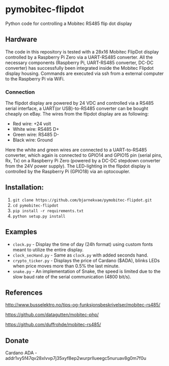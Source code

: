 # pymobitec-flipdot
Python code for controlling a Mobitec RS485 flip dot display

## Hardware
The code in this repository is tested with a 28x16 Mobitec FlipDot display controlled by a Raspberry Pi Zero via a UART-RS485
converter. All the necessary components (Raspberry Pi, UART-RS485 converter, DC-DC converter) has successfully been
integrated inside the Mobitec Flipdot display housing. Commands are executed via ssh from a external computer to 
the Raspberry Pi via WiFi.

### Connection
The flipdot display are powered by 24 VDC and controlled via a RS485 serial interface, a UART(or USB)-to-RS485 converter
can be bought cheaply on eBay. The wires from the flipdot display are as following:

 - Red wire: +24 volt
 - White wire: RS485 D+
 - Green wire: RS485 D-
 - Black wire: Ground

Here the white and green wires are connected to a UART-to-RS485 converter, which again is connected to GPIO14 and GPIO15 
pin (serial pins, Rx, Tx) on a Raspberry Pi Zero (powered by a DC-DC stepdown converter from the 24V power supply).
The LED-lighting in the flipdot display is controlled by the Raspberry Pi (GPIO18) via an optocoupler.


## Installation:

1. ``git clone https://github.com/bjarnekvae/pymobitec-flipdot.git``
2. ``cd pymobitec-flipdot``
3. ``pip install -r requirements.txt``
4. ``python setup.py install``

## Examples
* ``clock.py`` - Display the time of day (24h format) using custom fonts meant to utilize the entire display.
* ``clock_secHand.py`` - Same as ``clock.py`` with added seconds hand.
* ``crypto_ticker.py`` - Displays the price of Cardano ($ADA), blinks LEDs when price moves more than 0.5% the last minute.
* ``snake.py`` - An implementation of Snake, the speed is limited due to the slow baud rate of the serial communication (4800 bit/s).

## References
http://www.busselektro.no/tips-og-funksjonsbeskrivelser/mobitec-rs485/

https://github.com/datagutten/mobitec-php/

https://github.com/duffrohde/mobitec-rs485/

## Donate
Cardano ADA - addr1vy5f47qv28xlvvp7j35xyf8ep2wurprllueegc5nuruav8g0m7f0u
